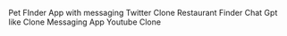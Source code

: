 Pet FInder App with messaging
Twitter Clone
Restaurant Finder
Chat Gpt like Clone
Messaging App
Youtube Clone
